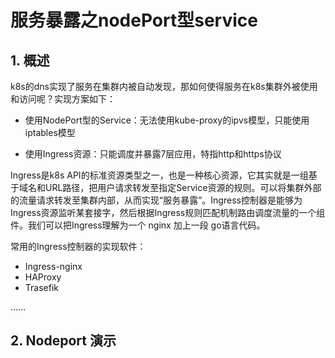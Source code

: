 # 服务暴露之nodePort型service

## 1. 概述

k8s的dns实现了服务在集群内被自动发现，那如何使得服务在k8s集群外被使用和访问呢？实现方案如下：


- 使用NodePort型的Service：无法使用kube-proxy的ipvs模型，只能使用iptables模型


- 使用Ingress资源：只能调度并暴露7层应用，特指http和https协议


Ingress是k8s API的标准资源类型之一，也是一种核心资源，它其实就是一组基于域名和URL路径，把用户请求转发至指定Service资源的规则。可以将集群外部的流量请求转发至集群内部，从而实现“服务暴露”。Ingress控制器是能够为Ingress资源监听某套接字，然后根据Ingress规则匹配机制路由调度流量的一个组件。我们可以把Ingress理解为一个 nginx 加上一段 go语言代码。


常用的Ingress控制器的实现软件：

- Ingress-nginx
- HAProxy
- Trasefik

......



## 2. Nodeport 演示

